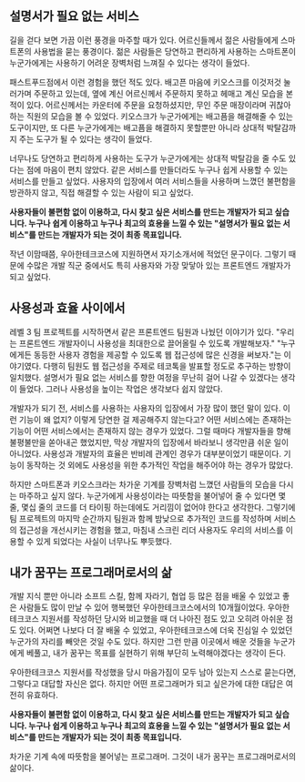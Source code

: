 ## 설명서가 필요 없는 서비스

길을 걷다 보면 가끔 이런 풍경을 마주할 때가 있다. 어르신들께서 젊은 사람들에게 스마트폰의 사용법을 묻는 풍경이다. 젊은 사람들은 당연하고 편리하게 사용하는 스마트폰이 누군가에게는 사용하기 어려운 장벽처럼 느껴질 수 있다는 생각이 들었다.

패스트푸드점에서 이런 경험을 했던 적도 있다. 배고픈 마음에 키오스크를 이것저것 눌러가며 주문하고 있는데, 옆에 계신 어르신께서 주문하지 못하고 헤매고 계신 모습을 본 적이 있다. 어르신께서는 카운터에 주문을 요청하셨지만, 무인 주문 매장이라며 귀찮아하는 직원의 모습을 볼 수 있었다. 키오스크가 누군가에게는 배고픔을 해결해줄 수 있는 도구이지만, 또 다른 누군가에게는 배고픔을 해결하지 못할뿐만 아니라 상대적 박탈감까지 주는 도구가 될 수 있다는 생각이 들었다. 

너무나도 당연하고 편리하게 사용하는 도구가 누군가에게는 상대적 박탈감을 줄 수도 있다는 점에 마음이 편치 않았다. 같은 서비스를 만들더라도 누구나 쉽게 사용할 수 있는 서비스를 만들고 싶었다. 사용자의 입장에서 여러 서비스들을 사용하며 느꼈던 불편함을 방관하지 않고, 직접 해결할 수 있는 사람이 되고 싶었다.

**사용자들이 불편함 없이 이용하고, 다시 찾고 싶은 서비스를 만드는 개발자가 되고 싶습니다. 누구나 쉽게 이용하고 누구나 최고의 효용을 느낄 수 있는 "설명서가 필요 없는 서비스"를 만드는 개발자가 되는 것이 최종 목표입니다.**

작년 이맘때쯤, 우아한테크코스에 지원하면서 자기소개서에 적었던 문구이다. 그렇기 때문에 수많은 개발 직군 중에서도 특히 사용자와 가장 맞닿아 있는 프론트엔드 개발자가 되고 싶었다.

## 사용성과 효율 사이에서

레벨 3 팀 프로젝트를 시작하면서 같은 프론트엔드 팀원과 나눴던 이야기가 있다. "우리는 프론트엔드 개발자이니 사용성을 최대한으로 끌어올릴 수 있도록 개발해보자." "누구에게든 동등한 사용자 경험을 제공할 수 있도록 웹 접근성에 많은 신경을 써보자."는 이야기였다. 다행히 팀원도 웹 접근성을 주제로 테코톡을 발표할 정도로 추구하는 방향이 일치했다. 설명서가 필요 없는 서비스를 향한 여정을 무난히 걸어 나갈 수 있겠다는 생각이 들었다. 그러나 사용성을 높이는 작업은 생각보다 쉽지 않았다.

개발자가 되기 전, 서비스를 사용하는 사용자의 입장에서 가장 많이 했던 말이 있다. 이런 기능이 왜 없지? 이렇게 당연한 걸 제공해주지 않는다고? 어떤 서비스에는 존재하는 기능이 어떤 서비스에서는 존재하지 않는 경우가 있었다. 그럴 때마다 개발자들을 향해 불평불만을 쏟아내곤 했었지만, 막상 개발자의 입장에서 바라보니 생각만큼 쉬운 일이 아니었다. 사용성과 개발자의 효율은 반비례 관계인 경우가 대부분이었기 때문이다. 기능이 동작하는 것 외에도 사용성을 위한 추가적인 작업을 해주어야 하는 경우가 많았다.

하지만 스마트폰과 키오스크라는 차가운 기계를 장벽처럼 느꼈던 사람들의 모습을 다시는 마주하고 싶지 않다. 누군가에게 사용성이라는 따뜻함을 불어넣어 줄 수 있다면 몇 줄, 몇십 줄의 코드를 더 타이핑 하는데에도 거리낌이 없어야 한다고 생각한다. 그렇기에 팀 프로젝트의 마지막 순간까지 팀원과 함께 밤낮으로 추가적인 코드를 작성하며 서비스의 접근성을 개선시키는 경험을 했고, 마침내 스크린 리더 사용자도 우리의 서비스를 이용할 수 있게 되었다는 사실이 너무나도 뿌듯했다.

## 내가 꿈꾸는 프로그래머로서의 삶

개발 지식 뿐만 아니라 소프트 스킬, 함께 자라기, 협업 등 많은 점을 배울 수 있었고 좋은 사람들도 많이 만날 수 있어 행복했던 우아한테크코스에서의 10개월이었다. 우아한테크코스 지원서를 작성하던 당시와 비교했을 때 더 나아진 점도 있고 오히려 아쉬운 점도 있다. 어쩌면 나보다 더 잘 배울 수 있었고, 우아한테크코스에 더욱 진심일 수 있었던 누군가의 자리를 빼앗은 것일 수도 있다. 하지만 그런 만큼 이곳에서 배운 것들을 누군가에게 베풀고, 내가 꿈꾸는 목표를 실현하기 위해 부단히 노력해야겠다는 생각이 든다.

우아한테크코스 지원서를 작성했을 당시 마음가짐이 모두 남아 있는지 스스로 묻는다면, 그렇다고 대답할 자신은 없다. 하지만 어떤 프로그래머가 되고 싶은가에 대한 대답은 여전히 유효하다. 

**사용자들이 불편함 없이 이용하고, 다시 찾고 싶은 서비스를 만드는 개발자가 되고 싶습니다. 누구나 쉽게 이용하고 누구나 최고의 효용을 느낄 수 있는 "설명서가 필요 없는 서비스"를 만드는 개발자가 되는 것이 최종 목표입니다.**

차가운 기계 속에 따뜻함을 불어넣는 프로그래머. 그것이 내가 꿈꾸는 프로그래머로서의 삶이다.

